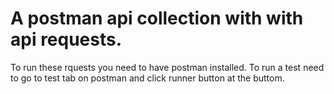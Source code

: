 # A postman api collection with with api requests.
To  run these rquests you need to have postman installed.
To run a test need to go to test tab on postman and click runner button at the buttom.
